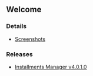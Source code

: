 ## Welcome

### Details
* [Screenshots](Screenshots.md)

### Releases 

* [Installments Manager v4.0.1.0](https://github.com/AlBannaTechno/InstallmentsManagerProject/releases/download/v4.0.1.0/InstallmentsManager-v4.0.1.0.exe)
